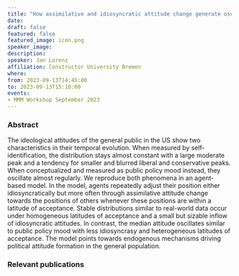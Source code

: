 ```yaml
---
title: "How assimilative and idiosyncratic attitude change generate oscillations of public policy mood"
date:
draft: false
featured: false
featured_image: icon.png
speaker_image:
description:
speaker: Jan Lorenz
affiliation: Constructor University Bremen
where:
from: 2023-09-13T14:45:00
to: 2023-09-13T15:10:00
events:
- MMM Workshop September 2023
---
```


### Abstract


The ideological attitudes of the general public in the US show two characteristics in their temporal evolution. When measured by self-identification, the distribution stays almost constant with a large moderate peak and a tendency for smaller and blurred liberal and conservative peaks. When conceptualized and measured as public policy mood instead, they oscillate almost regularly.
We reproduce both phenomena in an agent-based model. In the model, agents repeatedly adjust their position either idiosyncratically but more often through assimilative attitude change towards the positions of others whenever these positions are within a latitude of acceptance.
Stable distributions similar to real-world data occur under homogeneous latitudes of acceptance and a small but sizable inflow of idiosyncratic attitudes. In contrast, the median attitude oscillates similar to public policy mood with less idiosyncrasy and heterogeneous latitudes of acceptance.
The model points towards endogenous mechanisms driving political attitude formation in the general population.

### Relevant publications 

